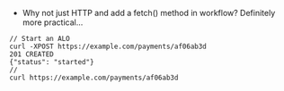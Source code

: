 - Why not just HTTP and add a fetch() method in workflow?
  Definitely more practical...

```
// Start an ALO
curl -XPOST https://example.com/payments/af06ab3d
201 CREATED
{"status": "started"}
//
curl https://example.com/payments/af06ab3d
```

